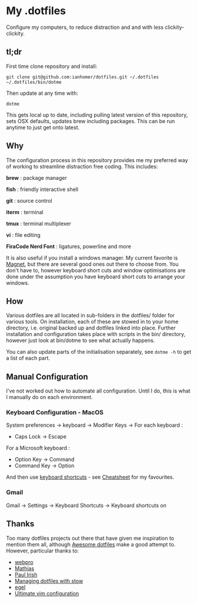 # My .dotfiles

Configure my computers, to reduce distraction and and with less
clickity-clickity.

## tl;dr

First time clone repository and install:

    git clone git@github.com:ianhomer/dotfiles.git ~/.dotfiles
    ~/.dotfiles/bin/dotme

Then update at any time with:

    dotme

This gets local up to date, including pulling latest version of this repository,
sets OSX defaults, updates brew including packages. This can be run anytime to
just get onto latest.

## Why

The configuration process in this repository provides me my preferred way of
working to streamline distraction free coding. This includes:

**brew**
: package manager

**fish**
: friendly interactive shell

**git**
: source control

**iterm**
: terminal

**tmux**
: terminal multiplexer

**vi**
: file editing

**FiraCode Nerd Font**
: ligatures, powerline and more

It is also useful if you install a windows manager. My current favorite is
[Magnet](https://magnet.crowdcafe.com), but there are several good ones out
there to choose from. You don't have to, however keyboard short cuts and window
optimisations are done under the assumption you have keyboard short cuts to
arrange your windows.

## How

Various dotfiles are all located in sub-folders in the dotfiles/ folder for
various tools. On installation, each of these are stowed in to your home
directory, i.e. original backed up and dotfiles linked into place. Further
installation and configuration takes place with scripts in the bin/ directory,
however just look at bin/dotme to see what actually happens.

You can also update parts of the initialisation separately, see `dotme -h` to
get a list of each part.

## Manual Configuration

I've not worked out how to automate all configuration. Until I do, this is what
I manually do on each environment.

### Keyboard Configuration - MacOS

System preferences -> keyboard -> Modifier Keys -> For each keyboard :

* Caps Lock -> Escape

For a Microsoft keyboard :

* Option Key -> Command
* Command Key -> Option

And then use [keyboard shortcuts](https://support.google.com/mail/answer/6594) -
see [Cheatsheet](./CHEATSHEET.md) for my favourites.

### Gmail

Gmail -> Settings -> Keyboard Shortcuts -> Keyboard shortcuts on

## Thanks

Too many dotfiles projects out there that have given me inspiration to mention
them all, although [Awesome
dotfiles](https://github.com/webpro/awesome-dotfiles) make a good attempt to.
However, particular thanks to:

* [webpro](https://github.com/webpro/dotfiles)
* [Mathias]( https://github.com/mathiasbynens/dotfiles )
* [Paul Irish](https://github.com/paulirish/dotfiles)
* [Managing dotfiles with stow](https://alexpearce.me/2016/02/managing-dotfiles-with-stow/)
* [egel](https://github.com/egel/dotfiles)
* [Ultimate vim configuration](https://github.com/amix/vimrc)
